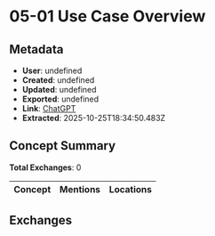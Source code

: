 # **05-01 Use Case Overview**

## Metadata

- **User**: undefined
- **Created**: undefined
- **Updated**: undefined
- **Exported**: undefined
- **Link**: [ChatGPT](undefined)
- **Extracted**: 2025-10-25T18:34:50.483Z

## Concept Summary

**Total Exchanges**: 0

| Concept | Mentions | Locations |
|---------|----------|----------|

## Exchanges

